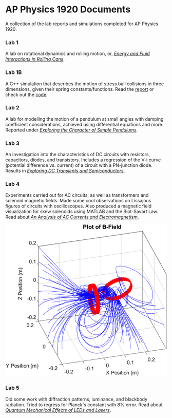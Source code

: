 # AP Physics 1920 Documents
A collection of the lab reports and simulations completed for AP Physics 1920.

### Lab 1
A lab on rotational dynamics and rolling motion, or, [_Energy and Fluid Interactions in Rolling Cans_](https://github.com/ryli123/SPH4U0/blob/master/Lab%20Finals/1/Chourasia%2C%20Li%2C%20Lin%2C%20Ye%2C%20Zhao%20-%20Lab%201%20Final.pdf).

### Lab 1B
A C++ simulation that describes the motion of stress ball collisions in three dimensions, given their spring constants/functions. Read the [report](https://github.com/ryli123/SPH4U0/blob/master/Lab%20Finals/1a/lab1b.pdf) or check out the [code](https://github.com/ryli123/Lab1B).

### Lab 2
A lab for modelling the motion of a pendulum at small angles with damping coefficient considerations, achieved using differential equations and more. Reported under [_Exploring the Character of Simple Pendulums_](https://github.com/ryli123/SPH4U0/blob/master/Lab%20Finals/2/Lab-2-Final.pdf).

### Lab 3
An investigation into the characteristics of DC circuits with resistors, capacitors, diodes, and transistors. Includes a regression of the V-i curve (potential difference vs. current) of a circuit with a PN-junction diode. Results in [_Exploring DC Transients and Semiconductors_](https://github.com/ryli123/SPH4U0/blob/master/Lab%20Finals/3/Lab%203%20Final.pdf).

### Lab 4
Experiments carried out for AC circuits, as well as transformers and solenoid magnetic fields. Made some cool observations on Lissajous figures of circuits with oscilloscopes. Also produced a magnetic field visualization for skew solenoids using MATLAB and the Biot-Savart Law. Read about [_An Analysis of AC Currents and Electromagnetism_](https://github.com/ryli123/SPH4U0/blob/master/Lab%20Finals/4/Lab%204%20Final.pdf).

![Magnetic Field Model](https://github.com/ryli123/SPH4U0/blob/master/Lab%20Finals/4/ohyeah.png)

### Lab 5
Did some work with diffraction patterns, luminance, and blackbody radiation. Tried to regress for Planck's constant with 8% error. Read about [_Quantum Mechanical Effects of LEDs and Lasers_](https://github.com/ryli123/SPH4U0/blob/master/Lab%20Finals/5/lab-5.pdf).
